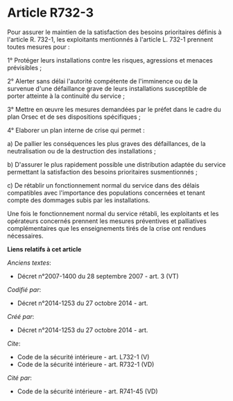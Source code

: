 # Article R732-3

Pour assurer le maintien de la satisfaction des besoins prioritaires définis à l'article R. 732-1, les exploitants mentionnés
à l'article L. 732-1 prennent toutes mesures pour : 

1° Protéger leurs installations contre les risques, agressions et menaces prévisibles ; 

2° Alerter sans délai l'autorité compétente de l'imminence ou de la survenue d'une défaillance grave de leurs installations
susceptible de porter atteinte à la continuité du service ; 

3° Mettre en œuvre les mesures demandées par le préfet dans le cadre du plan Orsec et de ses dispositions spécifiques ; 

4° Elaborer un plan interne de crise qui permet : 

a) De pallier les conséquences les plus graves des défaillances, de la neutralisation ou de la destruction des
installations ; 

b) D'assurer le plus rapidement possible une distribution adaptée du service permettant la satisfaction des besoins
prioritaires susmentionnés ; 

c) De rétablir un fonctionnement normal du service dans des délais compatibles avec l'importance des populations concernées
et tenant compte des dommages subis par les installations. 

Une fois le fonctionnement normal du service rétabli, les exploitants et les opérateurs concernés prennent les mesures
préventives et palliatives complémentaires que les enseignements tirés de la crise ont rendues nécessaires.

**Liens relatifs à cet article**

_Anciens textes_:

  - Décret n°2007-1400 du 28 septembre 2007 - art. 3 (VT)

_Codifié par_:

  - Décret n°2014-1253 du 27 octobre 2014 - art.

_Créé par_:

  - Décret n°2014-1253 du 27 octobre 2014 - art.

_Cite_:

  - Code de la sécurité intérieure - art. L732-1 (V)
  - Code de la sécurité intérieure - art. R732-1 (VD)

_Cité par_:

  - Code de la sécurité intérieure - art. R741-45 (VD)
